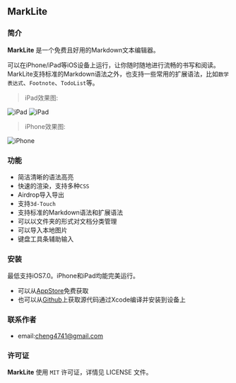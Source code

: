 ## MarkLite

### 简介

**MarkLite** 是一个免费且好用的Markdown文本编辑器。

可以在iPhone/iPad等iOS设备上运行，让你随时随地进行流畅的书写和阅读。MarkLite支持标准的Markdown语法之外，也支持一些常用的扩展语法，比如`数学表达式`、`Footnote`、`TodoList`等。

>iPad效果图:

![iPad](http://7xomu7.com1.z0.glb.clouddn.com/iPad1.png)
![iPad](http://7xomu7.com1.z0.glb.clouddn.com/iPad2.png)

>iPhone效果图:

![iPhone](http://7xomu7.com1.z0.glb.clouddn.com/iPhone.png)


### 功能

* 简洁清晰的语法高亮
* 快速的渲染，支持多种`CSS`
* Airdrop导入导出
* 支持`3d-Touch`
* 支持标准的Markdown语法和扩展语法
* 可以以文件夹的形式对文档分类管理
* 可以导入本地图片
* 键盘工具条辅助输入

### 安装
最低支持iOS7.0。iPhone和iPad均能完美运行。

* 可以从[AppStore]()免费获取
* 也可以从[Github](https://github.com/zhubch/MarkLite)上获取源代码通过Xcode编译并安装到设备上

### 联系作者
* email:cheng4741@gmail.com

### 许可证
**MarkLite** 使用 `MIT` 许可证，详情见 LICENSE 文件。
